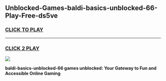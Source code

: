 
## Unblocked-Games-baldi-basics-unblocked-66-Play-Free-ds5ve
<h3>
<a href="https://premium76.site?title=baldi-basics-unblocked-66&ref=23A">CLICK TO PLAY</a></h3>
<hr>

<h3>
<a href="https://premium76.site?title=baldi-basics-unblocked-66&ref=23A">CLICK 2 PLAY</a>
  
</h3>

<a href="https://premium76.site?title=baldi-basics-unblocked-66&ref=23A"><img src="https://clearcache.store/games.png"></a>


**baldi-basics-unblocked-66 games unblocked: Your Gateway to Fun and Accessible Online Gaming**
